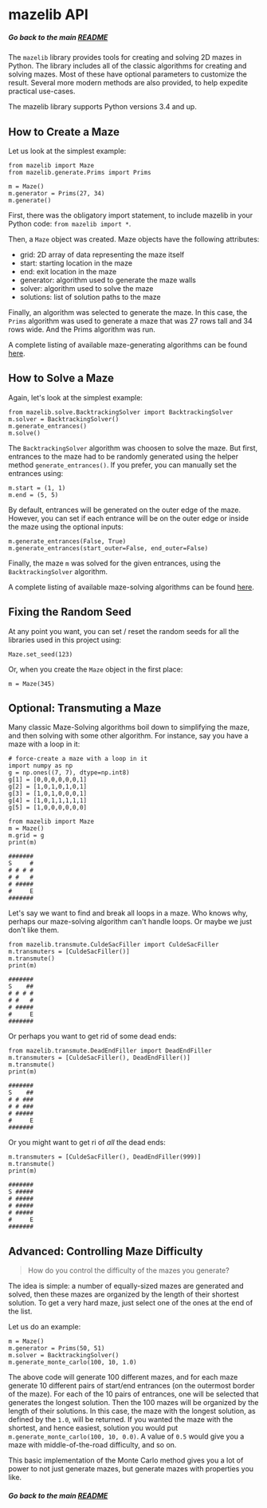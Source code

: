 # mazelib API

##### Go back to the main [README](../README.md)

The `mazelib` library provides tools for creating and solving 2D mazes in Python. The library includes all of the classic algorithms for creating and solving mazes. Most of these have optional parameters to customize the result. Several more modern methods are also provided, to help expedite practical use-cases.

The mazelib library supports Python versions 3.4 and up.


## How to Create a Maze

Let us look at the simplest example:

    from mazelib import Maze
    from mazelib.generate.Prims import Prims

    m = Maze()
    m.generator = Prims(27, 34)
    m.generate()

First, there was the obligatory import statement, to include mazelib in your Python code: `from mazelib import *`.

Then, a `Maze` object was created. Maze objects have the following attributes:

 * grid: 2D array of data representing the maze itself
 * start: starting location in the maze
 * end: exit location in the maze
 * generator: algorithm used to generate the maze walls
 * solver: algorithm used to solve the maze
 * solutions: list of solution paths to the maze

Finally, an algorithm was selected to generate the maze. In this case, the `Prims` algorithm was used to generate a maze that was 27 rows tall and 34 rows wide. And the Prims algorithm was run.

A complete listing of available maze-generating algorithms can be found [here](MAZE_GEN_ALGOS.md).


## How to Solve a Maze

Again, let's look at the simplest example:

    from mazelib.solve.BacktrackingSolver import BacktrackingSolver
    m.solver = BacktrackingSolver()
    m.generate_entrances()
    m.solve()

The `BacktrackingSolver` algorithm was choosen to solve the maze. But first, entrances to the maze had to be randomly generated using the helper method `generate_entrances()`. If you prefer, you can manually set the entrances using:

    m.start = (1, 1)
    m.end = (5, 5)

By default, entrances will be generated on the outer edge of the maze. However, you can set if each entrance will be on the outer edge or inside the maze using the optional inputs:

    m.generate_entrances(False, True)
    m.generate_entrances(start_outer=False, end_outer=False)

Finally, the maze `m` was solved for the given entrances, using the `BacktrackingSolver` algorithm.

A complete listing of available maze-solving algorithms can be found [here](MAZE_SOLVE_ALGOS.md).


## Fixing the Random Seed

At any point you want, you can set / reset the random seeds for all the libraries used in this project using:

    Maze.set_seed(123)

Or, when you create the `Maze` object in the first place:

    m = Maze(345)


## Optional: Transmuting a Maze

Many classic Maze-Solving algorithms boil down to simplifying the maze, and then solving with some other algorithm. For instance, say you have a maze with a loop in it:

    # force-create a maze with a loop in it
    import numpy as np
    g = np.ones((7, 7), dtype=np.int8)
    g[1] = [0,0,0,0,0,0,1]
    g[2] = [1,0,1,0,1,0,1]
    g[3] = [1,0,1,0,0,0,1]
    g[4] = [1,0,1,1,1,1,1]
    g[5] = [1,0,0,0,0,0,0]

    from mazelib import Maze
    m = Maze()
    m.grid = g
    print(m)

    #######
    S     #
    # # # #
    # #   #
    # #####
    #     E
    #######

Let's say we want to find and break all loops in a maze. Who knows why, perhaps our maze-solving algorithm can't handle loops. Or maybe we just don't like them.

    from mazelib.transmute.CuldeSacFiller import CuldeSacFiller
    m.transmuters = [CuldeSacFiller()]
    m.transmute()
    print(m)

    #######
    S    ##
    # # # #
    # #   #
    # #####
    #     E
    #######

Or perhaps you want to get rid of some dead ends:

    from mazelib.transmute.DeadEndFiller import DeadEndFiller
    m.transmuters = [CuldeSacFiller(), DeadEndFiller()]
    m.transmute()
    print(m)

    #######
    S    ##
    # # ###
    # # ###
    # #####
    #     E
    #######

Or you might want to get ri of *all* the dead ends:

    m.transmuters = [CuldeSacFiller(), DeadEndFiller(999)]
    m.transmute()
    print(m)

    #######
    S #####
    # #####
    # #####
    # #####
    #     E
    #######


## Advanced: Controlling Maze Difficulty

> How do you control the difficulty of the mazes you generate?

The idea is simple: a number of equally-sized mazes are generated and solved, then these mazes are organized by the length of their shortest solution. To get a very hard maze, just select one of the ones at the end of the list.

Let us do an example:

    m = Maze()
    m.generator = Prims(50, 51)
    m.solver = BacktrackingSolver()
    m.generate_monte_carlo(100, 10, 1.0)

The above code will generate 100 different mazes, and for each maze generate 10 different pairs of start/end entrances (on the outermost border of the maze). For each of the 10 pairs of entrances, one will be selected that generates the longest solution. Then the 100 mazes will be organized by the length of their solutions. In this case, the maze with the longest solution, as defined by the `1.0`, will be returned. If you wanted the maze with the shortest, and hence easiest, solution you would put `m.generate_monte_carlo(100, 10, 0.0)`.  A value of `0.5` would give you a maze with middle-of-the-road difficulty, and so on.

This basic implementation of the Monte Carlo method gives you a lot of power to not just generate mazes, but generate mazes with properties you like.


##### Go back to the main [README](../README.md)
